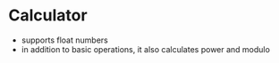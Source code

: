# Calculator

* supports float numbers
* in addition to basic operations, it also calculates power and modulo
